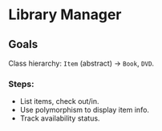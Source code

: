 ﻿# Library Manager

## Goals
Class hierarchy: <code>Item</code> (abstract) → <code>Book</code>, <code>DVD</code>.

### Steps:
- List items, check out/in.
- Use polymorphism to display item info.
- Track availability status.